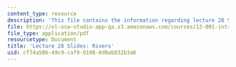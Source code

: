 ```yaml
---
content_type: resource
description: 'This file contains the information regarding lecture 28 Slides: Rivers.'
file: https://ol-ocw-studio-app-qa.s3.amazonaws.com/courses/12-001-introduction-to-geology-fall-2013/cf74a58b49c9caf991986d0ab832b3a6_MIT12_001F13_Lec28Slides.pdf
file_type: application/pdf
resourcetype: Document
title: 'Lecture 28 Slides: Rivers'
uid: cf74a58b-49c9-caf9-9198-6d0ab832b3a6
---
```

